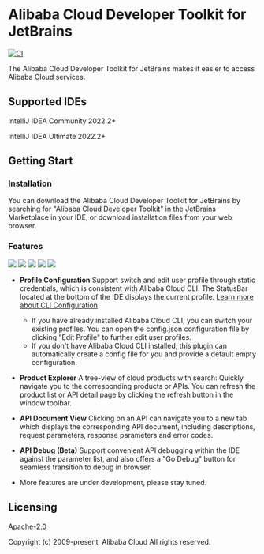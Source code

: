 # Alibaba Cloud Developer Toolkit for JetBrains

[![CI](https://github.com/aliyun/alibabacloud-api-jetbrains-toolkit/actions/workflows/ci.yml/badge.svg)](https://github.com/aliyun/alibabacloud-api-jetbrains-toolkit/actions/workflows/ci.yml)

The Alibaba Cloud Developer Toolkit for JetBrains makes it easier to access Alibaba Cloud services.

## Supported IDEs
IntelliJ IDEA Community 2022.2+

IntelliJ IDEA Ultimate 2022.2+

## Getting Start

### Installation
You can download the Alibaba Cloud Developer Toolkit for JetBrains by searching for "Alibaba Cloud Developer Toolkit" in the JetBrains
Marketplace in your IDE, or download installation files from your web browser.

### Features

<div style="overflow-x: scroll; white-space: nowrap;">
    <img src="https://aliyunsdk-pages.alicdn.com/plugin_demo/idea/pics/config-user.png" style="display: inline-block;">
    <img src="https://aliyunsdk-pages.alicdn.com/plugin_demo/idea/pics/switch-user.png" style="display: inline-block;">
    <img src="https://aliyunsdk-pages.alicdn.com/plugin_demo/idea/pics/api-list-with-search.png" style="display: inline-block;">
    <img src="https://aliyunsdk-pages.alicdn.com/plugin_demo/idea/pics/api-debug1.png" style="display: inline-block;">
    <img src="https://aliyunsdk-pages.alicdn.com/plugin_demo/idea/pics/api-debug2.png" style="display: inline-block;">
</div>

* **Profile Configuration** Support switch and edit user profile through static credentials, which is consistent with Alibaba
  Cloud CLI. The StatusBar located at the bottom of the IDE displays the current profile. [Learn more about CLI Configuration](https://help.aliyun.com/document_detail/123181.html?spm=a2c4g.121544.0.0.2d7e76e3XWMs4u)
    * If you have already installed Alibaba Cloud CLI, you can switch your existing profiles. You can open the config.json
      configuration file by clicking "Edit Profile" to further edit user profiles.
    * If you don't have Alibaba Cloud CLI installed, this plugin can automatically create a config file for you and provide
      a default empty configuration.


* **Product Explorer** A tree-view of cloud products with search: Quickly navigate you to the corresponding products or APIs.
  You can refresh the product list or API detail page by clicking the refresh button in the window toolbar.


* **API Document View** Clicking on an API can navigate you to a new tab which displays the corresponding API document,
  including descriptions, request parameters, response parameters and error codes.


* **API Debug (Beta)** Support convenient API debugging within the IDE against the parameter list, and also offers a
  "Go Debug" button for seamless transition to debug in browser.


* More features are under development, please stay tuned.


## Licensing

[Apache-2.0](http://www.apache.org/licenses/LICENSE-2.0)

Copyright (c) 2009-present, Alibaba Cloud All rights reserved.